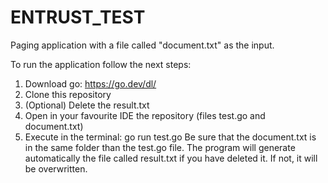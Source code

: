 # ENTRUST_TEST
Paging application with a file called "document.txt" as the input.


To run the application follow the next steps:
1. Download go: https://go.dev/dl/
2. Clone this repository
3. (Optional) Delete the result.txt
4. Open in your favourite IDE the repository (files test.go and document.txt)
5. Execute in the terminal: go run test.go
Be sure that the document.txt is in the same folder than the test.go file.
The program will generate automatically the file called result.txt if you have deleted it. If not, it will be overwritten.
